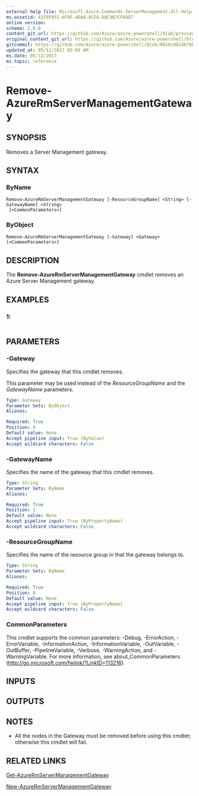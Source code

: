 ```yaml
---
external help file: Microsoft.Azure.Commands.ServerManagement.dll-Help.xml
ms.assetid: 41F8F851-6F9F-4DA4-8CE6-D8C9B7CF68D7
online version:
schema: 2.0.0
content_git_url: https://github.com/Azure/azure-powershell/blob/preview/src/ResourceManager/ServerManagement/Commands.ServerManagement/help/Remove-AzureRmServerManagementGateway.md
original_content_git_url: https://github.com/Azure/azure-powershell/blob/preview/src/ResourceManager/ServerManagement/Commands.ServerManagement/help/Remove-AzureRmServerManagementGateway.md
gitcommit: https://github.com/Azure/azure-powershell/blob/8810c0614b76be8d014616888a4ae7733a452af9
updated_at: 05/12/2017 03:05 AM
ms.date: 05/12/2017
ms.topic: reference
---
```


# Remove-AzureRmServerManagementGateway

## SYNOPSIS
Removes a Server Management gateway.

## SYNTAX

### ByName
```
Remove-AzureRmServerManagementGateway [-ResourceGroupName] <String> [-GatewayName] <String>
 [<CommonParameters>]
```

### ByObject
```
Remove-AzureRmServerManagementGateway [-Gateway] <Gateway> [<CommonParameters>]
```

## DESCRIPTION
The **Remove-AzureRmServerManagementGateway** cmdlet removes an Azure Server Management gateway.

## EXAMPLES

### 1:
```

```

## PARAMETERS

### -Gateway
Specifies the gateway that this cmdlet removes.

This parameter may be used instead of the *ResourceGroupName* and the *GatewayName* parameters.

```yaml
Type: Gateway
Parameter Sets: ByObject
Aliases: 

Required: True
Position: 0
Default value: None
Accept pipeline input: True (ByValue)
Accept wildcard characters: False
```

### -GatewayName
Specifies the name of the gateway that this cmdlet removes.

```yaml
Type: String
Parameter Sets: ByName
Aliases: 

Required: True
Position: 1
Default value: None
Accept pipeline input: True (ByPropertyName)
Accept wildcard characters: False
```

### -ResourceGroupName
Specifies the name of the resource group in that the gateway belongs to.

```yaml
Type: String
Parameter Sets: ByName
Aliases: 

Required: True
Position: 0
Default value: None
Accept pipeline input: True (ByPropertyName)
Accept wildcard characters: False
```

### CommonParameters
This cmdlet supports the common parameters: -Debug, -ErrorAction, -ErrorVariable, -InformationAction, -InformationVariable, -OutVariable, -OutBuffer, -PipelineVariable, -Verbose, -WarningAction, and -WarningVariable. For more information, see about_CommonParameters (http://go.microsoft.com/fwlink/?LinkID=113216).

## INPUTS

## OUTPUTS

## NOTES
* All the nodes in the Gateway must be removed before using this cmdlet; otherwise this cmdlet will fail.

## RELATED LINKS

[Get-AzureRmServerManagementGateway](./Get-AzureRmServerManagementGateway.md)

[New-AzureRmServerManagementGateway](./New-AzureRmServerManagementGateway.md)


